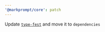 ```yaml
---
'@markprompt/core': patch
---
```


Update [`type-fest`](https://github.com/sindresorhus/type-fest/releases/tag/v4.3.1) and move it to `dependencies`
